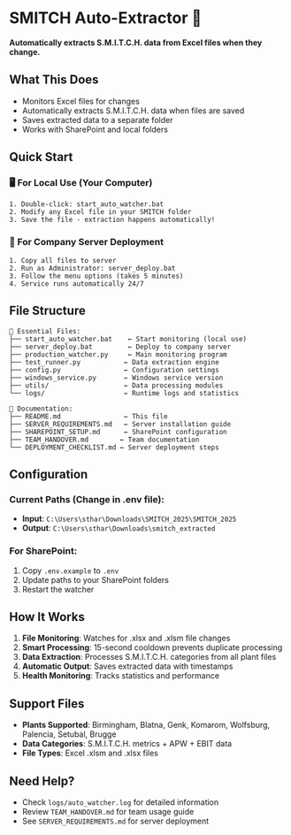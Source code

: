 # SMITCH Auto-Extractor 🚀

**Automatically extracts S.M.I.T.C.H. data from Excel files when they change.**

## What This Does

- Monitors Excel files for changes
- Automatically extracts S.M.I.T.C.H. data when files are saved
- Saves extracted data to a separate folder
- Works with SharePoint and local folders

## Quick Start

### 🖥️ For Local Use (Your Computer)

```
1. Double-click: start_auto_watcher.bat
2. Modify any Excel file in your SMITCH folder
3. Save the file - extraction happens automatically!
```

### 🏢 For Company Server Deployment

```
1. Copy all files to server
2. Run as Administrator: server_deploy.bat
3. Follow the menu options (takes 5 minutes)
4. Service runs automatically 24/7
```

## File Structure

```
📁 Essential Files:
├── start_auto_watcher.bat    ← Start monitoring (local use)
├── server_deploy.bat         ← Deploy to company server
├── production_watcher.py     ← Main monitoring program
├── test_runner.py           ← Data extraction engine
├── config.py                ← Configuration settings
├── windows_service.py       ← Windows service version
├── utils/                   ← Data processing modules
└── logs/                    ← Runtime logs and statistics

📖 Documentation:
├── README.md                ← This file
├── SERVER_REQUIREMENTS.md   ← Server installation guide
├── SHAREPOINT_SETUP.md      ← SharePoint configuration
├── TEAM_HANDOVER.md        ← Team documentation
└── DEPLOYMENT_CHECKLIST.md ← Server deployment steps
```

## Configuration

### Current Paths (Change in .env file):

- **Input**: `C:\Users\sthar\Downloads\SMITCH_2025\SMITCH_2025`
- **Output**: `C:\Users\sthar\Downloads\smitch_extracted`

### For SharePoint:

1. Copy `.env.example` to `.env`
2. Update paths to your SharePoint folders
3. Restart the watcher

## How It Works

1. **File Monitoring**: Watches for .xlsx and .xlsm file changes
2. **Smart Processing**: 15-second cooldown prevents duplicate processing
3. **Data Extraction**: Processes S.M.I.T.C.H. categories from all plant files
4. **Automatic Output**: Saves extracted data with timestamps
5. **Health Monitoring**: Tracks statistics and performance

## Support Files

- **Plants Supported**: Birmingham, Blatna, Genk, Komarom, Wolfsburg, Palencia, Setubal, Brugge
- **Data Categories**: S.M.I.T.C.H. metrics + APW + EBIT data
- **File Types**: Excel .xlsm and .xlsx files

## Need Help?

- Check `logs/auto_watcher.log` for detailed information
- Review `TEAM_HANDOVER.md` for team usage guide
- See `SERVER_REQUIREMENTS.md` for server deployment
